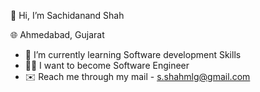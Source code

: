 👋 Hi, I’m Sachidanand Shah

:globe_with_meridians: Ahmedabad, Gujarat

- 🌱 I’m currently learning Software development Skills
- :man_student:	I want to become Software Engineer
- :envelope: Reach me through my mail - s.shahmlg@gmail.com


